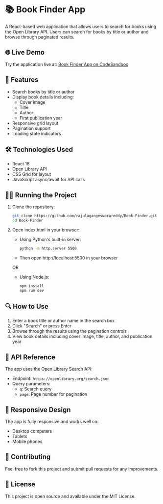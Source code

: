 # 📚 Book Finder App

A React-based web application that allows users to search for books using the Open Library API. Users can search for books by title or author and browse through paginated results.

## 🌐 Live Demo

Try the application live at: [Book Finder App on CodeSandbox](https://codesandbox.io/p/github/rajulagangeswarareddy/Book-Finder)

## 🚀 Features

- Search books by title or author
- Display book details including:
  - Cover image
  - Title
  - Author
  - First publication year
- Responsive grid layout
- Pagination support
- Loading state indicators

## 🛠️ Technologies Used

- React 18
- Open Library API
- CSS Grid for layout
- JavaScript async/await for API calls

## 🏃‍♂️ Running the Project

1. Clone the repository:
   ```bash
   git clone https://github.com/rajulagangeswarareddy/Book-Finder.git
   cd Book-Finder
   ```

2. Open index.html in your browser:
   - Using Python's built-in server:
     ```bash
     python -m http.server 5500
     ```
   - Then open http://localhost:5500 in your browser

   OR

   - Using Node.js:
     ```bash
     npm install
     npm run dev
     ```

## 🔍 How to Use

1. Enter a book title or author name in the search box
2. Click "Search" or press Enter
3. Browse through the results using the pagination controls
4. View book details including cover image, title, author, and publication year

## 📝 API Reference

The app uses the Open Library Search API:
- Endpoint: `https://openlibrary.org/search.json`
- Query parameters:
  - `q`: Search query
  - `page`: Page number for pagination

## 📱 Responsive Design

The app is fully responsive and works well on:
- Desktop computers
- Tablets
- Mobile phones

## 🤝 Contributing

Feel free to fork this project and submit pull requests for any improvements.

## 📜 License

This project is open source and available under the MIT License.